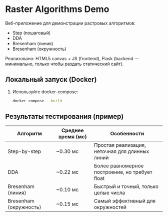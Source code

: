 # Raster Algorithms Demo

Веб-приложение для демонстрации растровых алгоритмов:
- Step (пошаговый)
- DDA
- Bresenham (линия)
- Bresenham (окружность)

Реализовано: HTML5 canvas + JS (frontend), Flask (backend — минимально, только чтобы раздать статический сайт).

## Локальный запуск (Docker)
1. Используйте docker-compose:
   ```bash
   docker compose --build


## Результаты тестирования (пример)
| Алгоритм               | Среднее время (мс) | Особенности                                    |
| ---------------------- | ------------------ | ---------------------------------------------- |
| Step-by-step           | ~0.30 мс           | Простая реализация, неточная для длинных линий |
| DDA                    | ~0.22 мс           | Более равномерное построение, но требует float |
| Bresenham (линия)      | ~0.10 мс           | Быстрый и точный, только целые числа           |
| Bresenham (окружность) | ~0.15 мс           | Самый эффективный для окружностей              |
